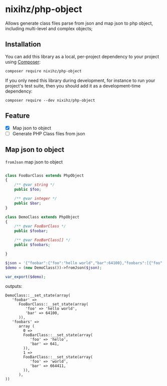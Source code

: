 # nixihz/php-object

Allows generate class files parse from json and map json to php object, including multi-level and complex objects;

## Installation

You can add this library as a local, per-project dependency to your project using [Composer](https://getcomposer.org/):

```
composer require nixihz/php-object
```

If you only need this library during development, for instance to run your project's test suite, then you should add it
as a development-time dependency:

```
composer require --dev nixihz/php-object
```

## Feature

- [x] Map json to object
- [ ] Generate PHP Class files from json

## Map json to object 
`fromJson` map json to object

```php

class FooBarClass extends PhpObject
{
    /** @var string */
    public $foo;

    /** @var integer */
    public $bar;
}

class DemoClass extends PhpObject
{
    /** @var FooBarClass */
    public $foobar;

    /** @var FooBarClass[] */
    public $foobars;

}

$json = '{"foobar":{"foo":"hello world","bar":64100},"foobars":[{"foo":"hello","bar":641},{"foo":"world","bar":664411}]}';
$demo = (new DemoClass())->fromJson($json);

var_export($demo);

```

outputs:
```
DemoClass::__set_state(array(
   'foobar' => 
      FooBarClass::__set_state(array(
         'foo' => 'hello world',
         'bar' => 64100,
      )),
   'foobars' => 
      array (
        0 => 
        FooBarClass::__set_state(array(
           'foo' => 'hello',
           'bar' => 641,
        )),
        1 => 
        FooBarClass::__set_state(array(
           'foo' => 'world',
           'bar' => 664411,
        )),
      ),
))

```
